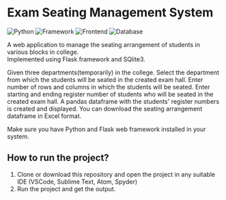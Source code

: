 # Exam Seating Management System

![Python](https://img.shields.io/badge/Python-3.8-blueviolet)
![Framework](https://img.shields.io/badge/Framework-Flask-red)
![Frontend](https://img.shields.io/badge/Frontend-HTML/CSS/JS-green)
![Database](https://img.shields.io/badge/Database-SQLite-blue)

A web application to manage the seating arrangement of students in various blocks in college.<br/>
Implemented using Flask framework and SQlite3.

Given three departments(temporarily) in the college. Select the department from which the students will be seated in the created exam hall. Enter number of rows and columns in which the students will be seated. Enter starting and ending register number of students who will be seated in the created exam hall. A pandas dataframe with the students' register numbers is created and displayed. You can download the seating arrangement dataframe in Excel format.

Make sure you have Python and Flask web framework installed in your system.

## How to run the project?

1. Clone or download this repository and open the project in any suitable IDE (VSCode, Sublime Text, Atom, Spyder)
2. Run the project and get the output.

